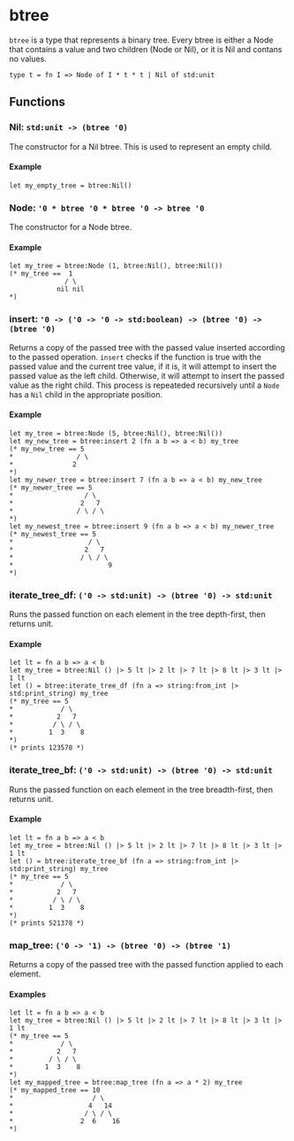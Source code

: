 # btree
`btree` is a type that represents a binary tree.
Every btree is either a Node that contains a value and two children (Node or Nil), or it is Nil and contans no values.
```halcyon
type t = fn I => Node of I * t * t | Nil of std:unit
```
## Functions
### Nil: `std:unit -> (btree '0)`
The constructor for a Nil btree.
This is used to represent an empty child.
#### Example
```halcyon
let my_empty_tree = btree:Nil()
```
### Node: `'0 * btree '0 * btree '0 -> btree '0`
The constructor for a Node btree.
#### Example
```halcyon
let my_tree = btree:Node (1, btree:Nil(), btree:Nil())
(* my_tree ==  1
              / \
            nil nil
*)
```
### insert: `'0 -> ('0 -> '0 -> std:boolean) -> (btree '0) -> (btree '0)`
Returns a copy of the passed tree with the passed value inserted according to the passed operation.
`insert` checks if the function is true with the passed value and the current tree value, if it is, it will attempt to insert the passed value as the left child. Otherwise, it will attempt to insert the passed value as the right child. This process is repeateded recursively until a `Node` has a `Nil` child in the appropriate position.
#### Example
```halcyon
let my_tree = btree:Node (5, btree:Nil(), btree:Nil())
let my_new_tree = btree:insert 2 (fn a b => a < b) my_tree
(* my_new_tree == 5
*                / \
*               2  
*)
let my_newer_tree = btree:insert 7 (fn a b => a < b) my_new_tree
(* my_newer_tree == 5
*                  / \
*                 2   7 
*                / \ / \ 
*)
let my_newest_tree = btree:insert 9 (fn a b => a < b) my_newer_tree
(* my_newest_tree == 5
*                   / \
*                  2   7 
*                 / \ / \
*                        9
*)
```
### iterate_tree_df: `('0 -> std:unit) -> (btree '0) -> std:unit`
Runs the passed function on each element in the tree depth-first, then returns unit.
#### Example
```halcyon
let lt = fn a b => a < b  
let my_tree = btree:Nil () |> 5 lt |> 2 lt |> 7 lt |> 8 lt |> 3 lt |> 1 lt
let () = btree:iterate_tree_df (fn a => string:from_int |> std:print_string) my_tree
(* my_tree == 5
*            / \
*           2   7 
*          / \ / \
*         1  3    8 
*)
(* prints 123578 *)

```
### iterate_tree_bf: `('0 -> std:unit) -> (btree '0) -> std:unit`
Runs the passed function on each element in the tree breadth-first, then returns unit.
#### Example
```halcyon
let lt = fn a b => a < b  
let my_tree = btree:Nil () |> 5 lt |> 2 lt |> 7 lt |> 8 lt |> 3 lt |> 1 lt
let () = btree:iterate_tree_bf (fn a => string:from_int |> std:print_string) my_tree
(* my_tree == 5
*            / \
*           2   7 
*          / \ / \
*         1  3    8 
*)
(* prints 521378 *)
```
### map_tree: `('0 -> '1) -> (btree '0) -> (btree '1)`
Returns a copy of the passed tree with the passed function applied to each element.
#### Examples
```halcyon
let lt = fn a b => a < b  
let my_tree = btree:Nil () |> 5 lt |> 2 lt |> 7 lt |> 8 lt |> 3 lt |> 1 lt
(* my_tree == 5
*            / \
*           2   7 
*         / \ / \
*        1  3    8 
*)
let my_mapped_tree = btree:map_tree (fn a => a * 2) my_tree
(* my_mapped_tree == 10
*                    / \
*                   4   14 
*                  / \ / \
*                 2  6    16 
*)
```
